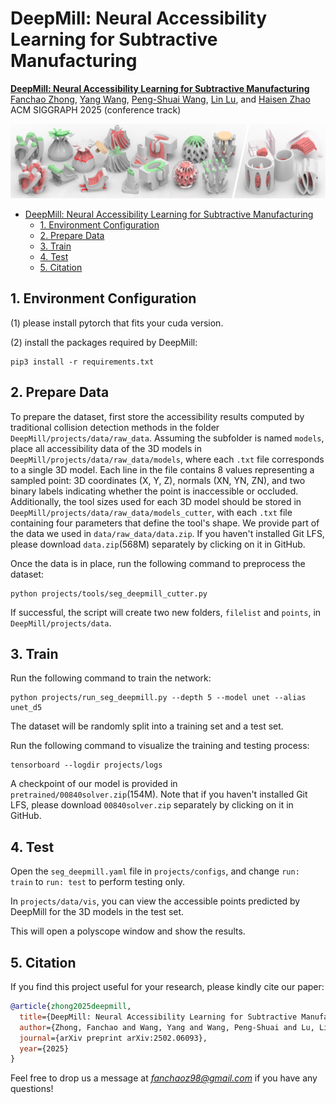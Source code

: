 # DeepMill: Neural Accessibility Learning for Subtractive Manufacturing


<!-- [**DeepMill: Neural Accessibility Learning for Subtractive Manufacturing**](https://dl.acm.org/doi/10.1145/3618317) -->
[**DeepMill: Neural Accessibility Learning for Subtractive Manufacturing**](https://arxiv.org/abs/2309.05613) <br/>
[Fanchao Zhong](https://fanchao98.github.io/), [Yang Wang](https://chfaithwy.github.io/), [Peng-Shuai Wang](https://wang-ps.github.io/), [Lin Lu](https://irc.cs.sdu.edu.cn/~lulin/index.html), and [Haisen Zhao](https://haisenzhao.github.io/) <br/>
ACM SIGGRAPH 2025 (conference track)

![](img/teaser.png)

- [DeepMill: Neural Accessibility Learning for Subtractive Manufacturing](#)
  - [1. Environment Configuration](#1-environment-configuration)
  - [2. Prepare Data](#2-prepare-data)
  - [3. Train](#3-train)
  - [4. Test](#4-test)
  - [5. Citation](#5-citation)


## 1. Environment Configuration

(1) please install pytorch that fits your cuda version.


(2) install the packages required by DeepMill:

```
pip3 install -r requirements.txt
```

## 2. Prepare Data

To prepare the dataset, first store the accessibility results computed by traditional collision detection methods in the folder `DeepMill/projects/data/raw_data`. 
Assuming the subfolder is named `models`, place all accessibility data of the 3D models in `DeepMill/projects/data/raw_data/models`, where each `.txt` file corresponds to a single 3D model.
Each line in the file contains 8 values representing a sampled point: 3D coordinates (X, Y, Z), normals (XN, YN, ZN), and two binary labels indicating whether the point is inaccessible or occluded. 
Additionally, the tool sizes used for each 3D model should be stored in `DeepMill/projects/data/raw_data/models_cutter`, with each `.txt` file containing four parameters that define the tool's shape. 
We provide part of the data we used in `data/raw_data/data.zip`. If you haven't installed Git LFS, please download `data.zip`(568M) separately by clicking on it in GitHub.

Once the data is in place, run the following command to preprocess the dataset:
```
python projects/tools/seg_deepmill_cutter.py
```
If successful, the script will create two new folders, `filelist` and `points`, in `DeepMill/projects/data`.



## 3. Train

Run the following command to train the network:

```
python projects/run_seg_deepmill.py --depth 5 --model unet --alias unet_d5
```
The dataset will be randomly split into a training set and a test set.

Run the following command to visualize the training and testing process:
```
tensorboard --logdir projects/logs
```

A checkpoint of our model is provided in `pretrained/00840solver.zip`(154M). Note that if you haven't installed Git LFS, please download `00840solver.zip` separately by clicking on it in GitHub.

## 4. Test

Open the `seg_deepmill.yaml` file in `projects/configs`, and change `run: train` to `run: test` to perform testing only.

In `projects/data/vis`, you can view the accessible points predicted by DeepMill for the 3D models in the test set.


This will open a polyscope window and show the results.

## 5. Citation

If you find this project useful for your research, please kindly cite our paper:

```bibtex
@article{zhong2025deepmill,
  title={DeepMill: Neural Accessibility Learning for Subtractive Manufacturing},
  author={Zhong, Fanchao and Wang, Yang and Wang, Peng-Shuai and Lu, Lin and Zhao, Haisen},
  journal={arXiv preprint arXiv:2502.06093},
  year={2025}
}
```

Feel free to drop us a message at *fanchaoz98@gmail.com* if you have any questions!
